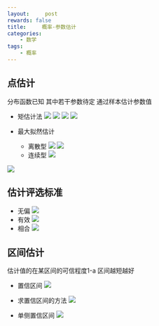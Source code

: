 ```yaml
---
layout:     post
rewards: false
title:     概率-参数估计
categories:
    - 数学
tags:
    - 概率
---
```


## 点估计
 分布函数已知 其中若干参数待定 通过样本估计参数值

- 矩估计法
![](https://tva2.sinaimg.cn/large/006tNbRwgy1fudnlen6baj31kw0ht0ui.jpg)
 ![](https://tva3.sinaimg.cn/large/006tNbRwgy1fudnlixx62j31kw0aat95.jpg)
![](https://tva4.sinaimg.cn/large/006tNbRwgy1fudnln147oj31kw0q0763.jpg)
![](https://tva4.sinaimg.cn/large/006tNbRwgy1fudnlqr7wnj31kw0bkdgm.jpg)

- 最大拟然估计
  - 离散型
   ![](https://tva3.sinaimg.cn/large/006tNbRwgy1fudnmhqafrj31kw0vnjui.jpg)
   ![](https://tva3.sinaimg.cn/large/006tNbRwgy1fudnmsrzi9j31kw0i1go8.jpg)
  - 连续型
    ![](https://tva2.sinaimg.cn/large/006tNbRwgy1fudnmxjf1rj31ko0m6mz4.jpg)

![](https://tva3.sinaimg.cn/large/006tNbRwgy1fudnn2ztufj31ku0n8jta.jpg)

## 估计评选标准
- 无偏
![](https://tva1.sinaimg.cn/large/006tNbRwgy1fudnobnz8dj31kw0eqmyi.jpg)
- 有效
![](https://tva4.sinaimg.cn/large/006tNbRwgy1fudnog5johj31kw0h075m.jpg)
- 相合
![](https://tva2.sinaimg.cn/large/006tNbRwgy1fudnojrur7j31kw0ns76p.jpg)

## 区间估计
估计值的在某区间的可信程度1-a 区间越短越好

- 置信区间
![](https://tva4.sinaimg.cn/large/006tNbRwgy1fudnopbln4j31kw0i00v3.jpg)
- 求置信区间的方法
![](https://tva4.sinaimg.cn/large/006tNbRwgy1fudnotmjlpj31kk0rstc6.jpg)

- 单侧置信区间
![](https://tva1.sinaimg.cn/large/006tNbRwgy1fudnsv6h8vj31kw0mwtb1.jpg)